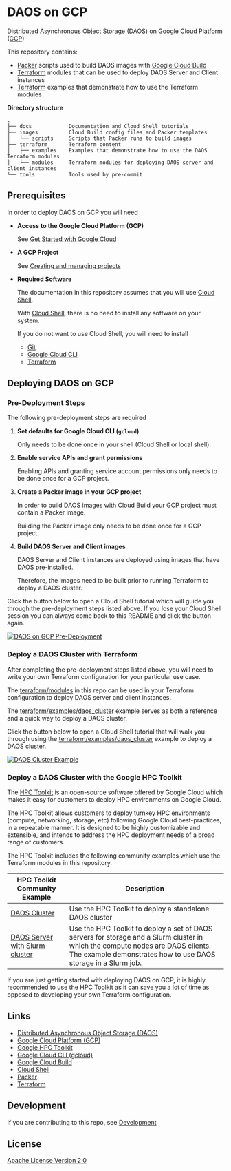 # DAOS on GCP

Distributed Asynchronous Object Storage ([DAOS](https://docs.daos.io/)) on Google Cloud Platform ([GCP](https://cloud.google.com/))

This repository contains:

- [Packer](https://www.packer.io/) scripts used to build DAOS images with [Google Cloud Build](https://cloud.google.com/build)
- [Terraform](https://www.terraform.io/) modules that can be used to deploy DAOS Server and Client instances
- [Terraform](https://www.terraform.io/) examples that demonstrate how to use the Terraform modules

**Directory structure**

```
.
├── docs            Documentation and Cloud Shell tutorials
├── images          Cloud Build config files and Packer templates
│   └── scripts     Scripts that Packer runs to build images
├── terraform       Terraform content
│   ├── examples    Examples that demonstrate how to use the DAOS Terraform modules
│   └── modules     Terraform modules for deploying DAOS server and client instances
└── tools           Tools used by pre-commit
```

## Prerequisites

In order to deploy DAOS on GCP you will need

- **Access to the Google Cloud Platform (GCP)**

   See [Get Started with Google Cloud](https://cloud.google.com/docs/get-started)

- **A GCP Project**

  See [Creating and managing projects](https://cloud.google.com/resource-manager/docs/creating-managing-projects)

- **Required Software**

  The documentation in this repository assumes that you will use [Cloud Shell](https://cloud.google.com/shell).

  With [Cloud Shell](https://cloud.google.com/shell), there is no need to install any software on your system.

  If you do not want to use Cloud Shell, you will need to install
    - [Git](https://git-scm.com/)
    - [Google Cloud CLI](https://cloud.google.com/sdk/docs/install)
    - [Terraform](https://learn.hashicorp.com/tutorials/terraform/install-cli)

## Deploying DAOS on GCP

### Pre-Deployment Steps

The following pre-deployment steps are required

1. **Set defaults for Google Cloud CLI (```gcloud```)**

   Only needs to be done once in your shell (Cloud Shell or local shell).

2. **Enable service APIs and grant permissions**

   Enabling APIs and granting service account permissions only needs to be done once for a GCP project.

3. **Create a Packer image in your GCP project**

   In order to build DAOS images with Cloud Build your GCP project must contain a Packer image.

   Building the Packer image only needs to be done once for a GCP project.

4. **Build DAOS Server and Client images**

   DAOS Server and Client instances are deployed using images that have DAOS pre-installed.

   Therefore, the images need to be built prior to running Terraform to deploy a DAOS cluster.

Click the button below to open a Cloud Shell tutorial which will guide you through the pre-deployment steps listed above. If you lose your Cloud Shell session you can always come back to this README and click the button again.

[![DAOS on GCP Pre-Deployment](http://gstatic.com/cloudssh/images/open-btn.png)](https://console.cloud.google.com/cloudshell/open?git_repo=https://github.com/daos-stack/google-cloud-daos&cloudshell_git_branch=main&shellonly=true&tutorial=docs/tutorials/pre-deployment.md)

### Deploy a DAOS Cluster with Terraform

After completing the pre-deployment steps listed above, you will need to write your own Terraform configuration for your particular use case.

The [terraform/modules](terraform/modules) in this repo can be used in your Terraform configuration to deploy DAOS server and client instances.

The [terraform/examples/daos_cluster](terraform/examples/daos_cluster/README.md) example serves as both a reference and a quick way to deploy a DAOS cluster.

Click the button below to open a Cloud Shell tutorial that will walk you through using the [terraform/examples/daos_cluster](terraform/examples/daos_cluster/README.md) example to deploy a DAOS cluster.

[![DAOS Cluster Example](http://gstatic.com/cloudssh/images/open-btn.png)](https://console.cloud.google.com/cloudshell/open?git_repo=https://github.com/daos-stack/google-cloud-daos&cloudshell_git_branch=main&shellonly=true&tutorial=docs/tutorials/example_daos_cluster.md)

### Deploy a DAOS Cluster with the Google HPC Toolkit

The [HPC Toolkit](https://github.com/GoogleCloudPlatform/hpc-toolkit) is an open-source software offered by Google Cloud which makes it easy for customers to deploy HPC environments on Google Cloud.

The HPC Toolkit allows customers to deploy turnkey HPC environments (compute, networking, storage, etc) following Google Cloud best-practices, in a repeatable manner. It is designed to be highly customizable and extensible, and intends to address the HPC deployment needs of a broad range of customers.

The HPC Toolkit includes the following community examples which use the Terraform modules in this repository.

| HPC Toolkit Community Example | Description |
| ----------------------------- | ----------- |
| [DAOS Cluster](https://github.com/GoogleCloudPlatform/hpc-toolkit/tree/main/community/examples/intel#daos-cluster) | Use the HPC Toolkit to deploy a standalone DAOS cluster |
| [DAOS Server with Slurm cluster](https://github.com/GoogleCloudPlatform/hpc-toolkit/tree/main/community/examples/intel#daos-server-with-slurm-cluster) | Use the HPC Toolkit to deploy a set of DAOS servers for storage and a Slurm cluster in which the compute nodes are DAOS clients.  The example demonstrates how to use DAOS storage in a Slurm job. |

If you are just getting started with deploying DAOS on GCP, it is highly recommended to use the HPC Toolkit as it can save you a lot of time as opposed to developing your own Terraform configuration.

## Links

- [Distributed Asynchronous Object Storage (DAOS)](https://docs.daos.io/)
- [Google Cloud Platform (GCP)](https://cloud.google.com/)
- [Google HPC Toolkit](https://github.com/GoogleCloudPlatform/hpc-toolkit)
- [Google Cloud CLI (gcloud)](https://cloud.google.com/cli)
- [Google Cloud Build](https://cloud.google.com/build)
- [Cloud Shell](https://cloud.google.com/shell)
- [Packer](https://www.packer.io/)
- [Terraform](https://www.terraform.io/)

## Development

If you are contributing to this repo, see [Development](docs/development.md)

## License

[Apache License Version 2.0](LICENSE)
